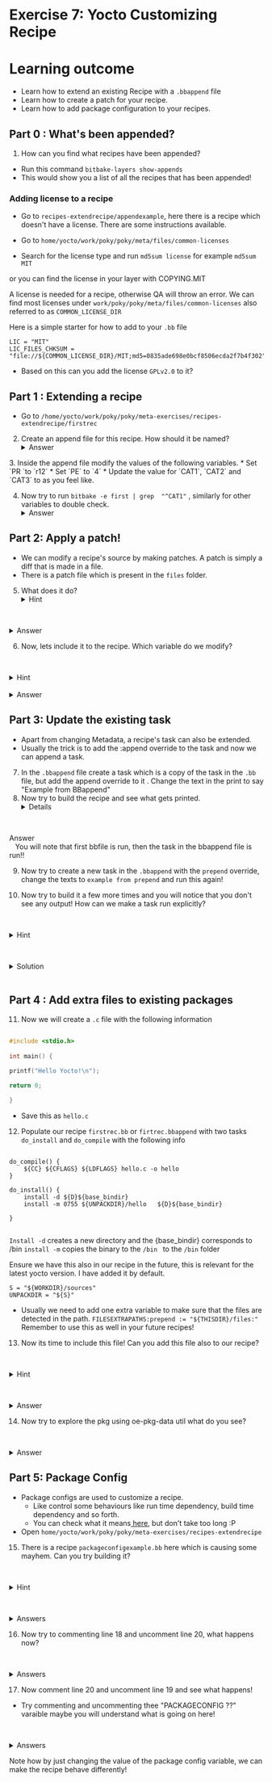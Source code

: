 # Exercise 7: Yocto Customizing Recipe 

# Learning outcome 

* Learn how to extend an existing Recipe with a `.bbappend` file
* Learn how to create a patch for your recipe.
* Learn how to add package configuration to your recipes.

## Part 0 : What's been appended?

1. How can you find what recipes have been appended?
 - Run this command `bitbake-layers show-appends`
 - This would show you a list of all the recipes that has been appended!

### Adding license to a recipe

* Go to `recipes-extendrecipe/appendexample`, here there is a recipe which doesn't have a license. There are some instructions available.
  
* Go to `home/yocto/work/poky/poky/meta/files/common-licenses`
* Search for the license type and run `md5sum license` for example `md5sum MIT`

or you can find the license in your layer with COPYING.MIT

A license is needed for a recipe, otherwise QA will throw an error.
We can find most licenses under `work/poky/poky/meta/files/common-licenses` also referred to as `COMMON_LICENSE_DIR`


Here is a simple starter for how to add to your `.bb` file

```
LIC = "MIT"
LIC_FILES_CHKSUM = "file://${COMMON_LICENSE_DIR}/MIT;md5=0835ade698e0bcf8506ecda2f7b4f302"
```

- Based on this can you add the license `GPLv2.0` to it? 
## Part 1 : Extending a recipe

* Go to `/home/yocto/work/poky/poky/meta-exercises/recipes-extendrecipe/firstrec`
2.  Create an append  file for this recipe.  How should it be named?
   <details>
   <summary>Answer</summary>
   `firstrec.bbappend`
</details>
  3. Inside the append file modify the values of the following variables.
* Set `PR `to `r12`
* Set `PE` to `4`
* Update the value for `CAT1`, `CAT2` and `CAT3` to as you feel like.

4. Now try to run `bitbake -e first | grep  "^CAT1"` , similarly for other variables to double check.
   <details>
   <summary>Answer</summary>
  You will now see that the append file overwrote the normal recipe.
</details>

## Part 2: Apply a patch!

* We can modify a recipe's source by making patches. A patch is simply a diff that is made in a file. 
* There is a patch file which is present in the `files` folder.
5.  What does it do?
   <details>
   <summary>Hint</summary>
   How would a git diff looks like?
</details>

   <details>
   <summary>Answer</summary>
   The patch creates a new shell script called `somescript.sh` which runs the commands `ifconfig`, `nproc` and `free`.
</details>

6. Now, lets include it to the recipe. Which variable do we modify?

   <details>
   <summary>Hint</summary>
   'Check the hints on the .bb file'
</details>
   <details>
   <summary>Answer</summary>
   SRC_URI
</details>

## Part 3: Update the existing task 

* Apart from changing Metadata, a recipe's task can also be extended.
* Usually the trick is to add the :append override to the task and now we can append a task.
7.  In the `.bbappend` file create a task which is a copy of the task in the `.bb` file, but add the append override to it .  Change the text in the print to say "Example from BBappend"
8. Now try to build the recipe and see what gets printed.
  
   <details>
   <summary>Answer</summary>
   You will note that first bbfile is run, then the task in the bbappend file is run!!
</details>


9. Now try to create a new task in the `.bbappend` with the `prepend` override, change the texts to `example from prepend` and run this again!

10. Now try to build it a few more times and you will notice that you don't see any output!
   How can we make a task run explicitly?

   <details>
   <summary>Hint</summary>
   bitbake -C can help us run a task
</details>

   <details>
   <summary>Solution</summary>
`bitbake -C display_banner firstrec`

</details>
   


## Part 4 : Add extra files to existing packages 

11.  Now we will create a `.c` file with the following information
  
```c

#include <stdio.h>
  
int main() {

printf("Hello Yocto!\n");

return 0;

}
```
  
* Save this as `hello.c`


12. Populate our recipe `firstrec.bb`  or `firtrec.bbappend` with two tasks `do_install` and `do_compile` with the following info

```Shell

do_compile() {
    ${CC} ${CFLAGS} ${LDFLAGS} hello.c -o hello
}

do_install() {
    install -d ${D}${base_bindir}
    install -m 0755 ${UNPACKDIR}/hello   ${D}${base_bindir}
 
}


```

`Install -d` creates a new directory and the {base_bindir} corresponds to /bin
`install -m` copies the binary to the `/bin ` to the `/bin` folder 


Ensure we have this also in our recipe in the future, this is relevant for the latest yocto version. I have added it by default.
```
S = "${WORKDIR}/sources"
UNPACKDIR = "${S}"
```


* Usually we need to add one extra variable to make sure that the files are detected in the path. 
  `FILESEXTRAPATHS:prepend := "${THISDIR}/files:"`
  Remember to use this as well in your future recipes!
  
  
 13. Now its time to include this file! Can you add this file also to our recipe?

   <details>
   <summary>Hint</summary>
   - This is similar to adding a patch!
</details>

   <details>
   <summary>Answer</summary>
   `SRC_URI += "file://hello.c"`
</details>

14. Now try to explore the pkg using oe-pkg-data util what do you see?

   <details>
   <summary>Answer</summary>
  You can see the binary `/bin/hello`
</details>

## Part 5: Package Config 

 * Package configs are used to customize a recipe.
	 * Like control some behaviours like run time dependency, build time dependency and so forth.
	 * You can check what it means[ here](https://docs.yoctoproject.org/ref-manual/variables.html#term-PACKAGECONFIG), but don't take too long :P
 * Open `home/yocto/work/poky/poky/meta-exercises/recipes-extendrecipe`
 15. There is a recipe `packageconfigexample.bb` here which is causing some mayhem. Can you try building it?
   
   <details>
   <summary>Hint</summary>
   - What are the six attributes used in a packageconfig definiton?
</details>

   <details>
   <summary>Answers</summary>
   - There is a dependency to magical, which is causing errors!
</details>

16. Now try to commenting line 18 and uncomment line 20, what happens now?


   <details>
   <summary>Answers</summary>
   - There is a new runtime dependency, this doesn't look good.
</details>

   17. Now comment line 20 and uncomment line 19 and see what happens!
 * Try commenting and uncommenting thee "PACKAGECONFIG ??" varaible maybe you will understand what is going on here!

    <details>
   <summary>Answers</summary>
   - The dependencies are now met as there is a troubleshooting.bb file, so the error goes away!
</details>

Note how by just changing the value of the package config variable, we can make the recipe behave differently!
